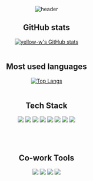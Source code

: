 
<div align="center">

<!--
**yellow-w/yellow-w** is a ✨ _special_ ✨ repository because its `README.md` (this file) appears on your GitHub profile.

Here are some ideas to get you started:

- 🔭 I’m currently working on ...
- 🌱 I’m currently learning ...
- 👯 I’m looking to collaborate on ...
- 🤔 I’m looking for help with ...
- 💬 Ask me about ...
- 📫 How to reach me: ...
- 😄 Pronouns: ...
- ⚡ Fun fact: ...
-->


![header](https://capsule-render.vercel.app/api?type=Waving&color=auto&height=300&section=header&text=Good%20day!&fontSize=90)

## GitHub stats
[![yellow-w's GitHub stats](https://github-readme-stats.vercel.app/api?username=yellow-w&count_private=true&hide=stars&show_icons=true&theme=nightowl)](https://github.com/anuraghazra/github-readme-stats)
<br><br>
  
## Most used languages
[![Top Langs](https://github-readme-stats.vercel.app/api/top-langs/?username=yellow-w&layout=compact)](https://github.com/anuraghazra/github-readme-stats)
<br><br>


## Tech Stack
  <img src="https://img.shields.io/badge/TypeScript-3178C6?style=flat-square&logo=TypeScript&logoColor=white"/>
<img src ="https://img.shields.io/badge/-NestJS-red?style=flat-square&logo=NestJS&logoColor=white"
  <img src="https://img.shields.io/badge/Express-000000?style=flat-square&logo=Express&logoColor=white"/>
  <img src="https://img.shields.io/badge/nodeJS-339933?style=flat-square&logo=Node.js&logoColor=white"/>
<img src="https://img.shields.io/badge/MySQL-4479A1?style=flat-square&logo=MySQL&logoColor=white"/>
  <img src ="https://img.shields.io/badge/-PostgreSQL-lightgrey?style=flat-square&logo=PostgreSQL&logoColor=white""/>
<img src="https://img.shields.io/badge/sequelize-52B0E7?style=flat-square&logo=sequelize&logoColor=white"/>
  <img src="https://img.shields.io/badge/Postgresql-363636?style=flat-square&logo=Solidity&logoColor=white"/>

<img src="https://img.shields.io/badge/Solidity-363636?style=flat-square&logo=Solidity&logoColor=white"/>
<br><br>
<br><br>

## Co-work Tools
<img src="https://img.shields.io/badge/GitHub-181717?style=flat-square&logo=GitHub&logoColor=white"/>
<img src="https://img.shields.io/badge/Git-F05032?style=flat-square&logo=Git&logoColor=white"/>
<img src="https://img.shields.io/badge/Notion-000000?style=flat-square&logo=Notion&logoColor=white"/>
<img src="https://img.shields.io/badge/Swagger-85EA2D?style=flat-square&logo=Swagger&logoColor=white"/>
<br><br>


</div>

